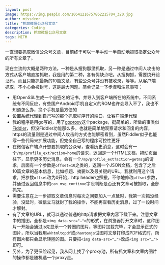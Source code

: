 ```yaml
---
layout: post
image: https://img.peapix.com/10641216757862215704_320.jpg
author: missdeer
title: "抓取微信公众号文章"
categories: Coding
description: 抓取微信公众号文章
tags: MITM 
---
```


一直想要抓取微信公众号文章，目前终于可以一半手动一半自动地抓取指定公众号的所有文章了。

现在主流的大概是两种方法，一种是从搜狗那里抓取，另一种是通过中间人攻击的方式从客户端直接抓取，我是用的第二种，各有优缺点吧。从搜狗抓，需要绕开验证码，而且只能抓最新的10篇文章，有些公众号并没有被收录，等等。从客户端抓取，不小心会被封号，这是最大问题。简单记录一下步骤和注意事项：

- 用OpenSSL生成一个自签名的证书，并导入到客户端所在的系统中，不同系统有不同反应，有些国产Android手机自定义的ROM也许会导入不了，我也不知道怎么办，换个手机是最方便的
- 设置系统代理到自己写的那个抓取程序开的端口，让客户端走代理
- 我的程序是用go写的，用了[goproxy](https://github.com/elazarl/goproxy)这个package，挺简单的，所做的事类似[Fiddler](https://www.telerik.com/download/fiddler)，但没Fiddler功能那么多，也就是简单地观察请求和回复的内容，https的流量则是通过中间人攻击的方式也能解密看到，虽然Fiddler似乎也能写一些代码来扩展功能，但完全自己写的程序可控性更好
- 在微信客户端点开想要抓取的公众号，查看历史消息，这时会有一个`/mp/profile_ext?action=home`的请求，返回是一个HTML文档，拖动页面往下，显示更多历史消息，会有一个`/mp/profile_ext?action=getmsg`的请求，后面有一个参数是`offset=10`之类的，返回一个JSON文档，包含了之后10篇文章的基本信息，比如标题、摘要以及最关键的URL，我就利用这个请求，把参数`offset`改为0开始，http header也照搬，不停地修改`offset`参数，并通过返回信息中的`can_msg_continue`字段判断是否还有文章可被抓取，全部抓完。
- 需要注意在上一步抓取文章信息时每次之间要加入一点延时，我第一次抓没经验，没延时，微信立马就封了我的操作，不能再查看历史消息，过了一段时间才解封。
- 有了文章的URL，就可以通过普通的http请求把文章内容下载下来。注意文章中的插图，全都是`<img data-src="…">`的形式，在浏览器打开文章时，这种图片一开始会通过js先显示一个转圈的图片，等图片加载完毕，才会显示正式的图片，所以当我用`wkhtmltopdf`或`phantomjs`试图将文章打印成PDF格式时，所有图片都只会显示转圈的图。只要把`<img data-src="…">`改成`<img src="…">`即可。
- 另外，为了更保险起见，我从网上找了个proxy池，所有抓文章和文章内图片的操作都是随机选一个proxy走。